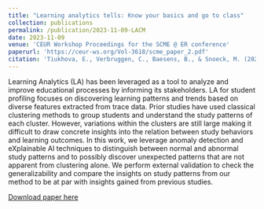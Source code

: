 ```yaml
---
title: "Learning analytics tells: Know your basics and go to class"
collection: publications
permalink: /publication/2023-11-09-LACM
date: 2023-11-09
venue: 'CEUR Workshop Proceedings for the SCME @ ER conference'
paperurl: 'https://ceur-ws.org/Vol-3618/scme_paper_2.pdf'
citation: 'Tiukhova, E., Verbruggen, C., Baesens, B., & Snoeck, M. (2024, January). Learning analytics tells: Know your basics and go to class. In CEUR Workshop Proceedings (Vol. 3618). CEUR Workshop Proceedings'
---
```

Learning Analytics (LA) has been leveraged as a tool to analyze and improve educational processes by informing its stakeholders. LA for student profiling focuses on discovering learning patterns and trends based on diverse features extracted from trace data. Prior studies have used classical clustering methods to group students and understand the study patterns of each cluster. However, variations within the clusters are still large making it difficult to draw concrete insights into the relation between study behaviors and learning outcomes. In this work, we leverage anomaly detection and eXplainable AI techniques to distinguish between normal and abnormal study patterns and to possibly discover unexpected patterns that are not apparent from clustering alone. We perform external validation to check the generalizability and compare the insights on study patterns from our method to be at par with insights gained from previous studies.

[Download paper here](https://ceur-ws.org/Vol-3618/scme_paper_2.pdf) 
